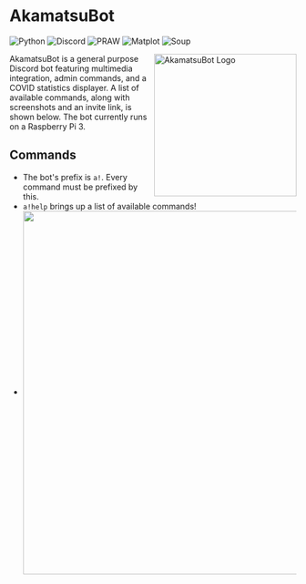 # AkamatsuBot

![Python][1] ![Discord][2] ![PRAW][3] ![Matplot][4] ![Soup][5]

<img src="https://i.imgur.com/ktIpxg1.png" align="right"
     alt="AkamatsuBot Logo" width="250" height="250">
     
AkamatsuBot is a general purpose Discord bot featuring multimedia integration, admin commands, and a COVID statistics displayer.
A list of available commands, along with screenshots and an invite link, is shown below. The bot currently runs on a Raspberry Pi 3.

## Commands

* The bot's prefix is `a!`. Every command must be prefixed by this.
* `a!help` brings up a list of available commands!
* <img align="center" style="float: centrer; margin: 0 10px 0 0;" src="https://i.imgur.com/Ntf4Z0Z.png" height="638" width="651"/>

[1]: https://img.shields.io/badge/python%20-3.8.1-blue
[2]: https://img.shields.io/badge/discord.py-1.5.1-%235d8aa8
[3]: https://img.shields.io/badge/asyncpraw-7.1.0-red
[4]: https://img.shields.io/badge/matplotlib-3.3.3-orange
[5]: https://img.shields.io/badge/beautifulsoup-4.9.3-lightgrey
[6]: https://i.imgur.com/Ntf4Z0Z.png